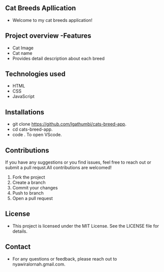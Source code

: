 ## **Cat Breeds Apllication**
- Welcome to my cat breeds application!
## **Project overview -Features**
- Cat Image
- Cat name
- Provides detail description about each breed
## **Technologies used**
- HTML
- CSS
- JavaScript
## **Installations**
- git clone https://github.com/lgathumbi/cats-breed-app.
- cd cats-breed-app.
- code . To open VScode.
## **Contributions**
If you have any suggestions or you find issues, feel free to reach out or submit a pull requst.All contributions are welcomed!
1. Fork the project
2. Create a branch
3. Commit your changes
4. Push to branch
5. Open a pull request
## **License**
- This project is licensed under the MIT License. See the LICENSE file for details.
## **Contact**
- For any questions or feedback, please reach out to  nyawiralornah.gmail.com.
